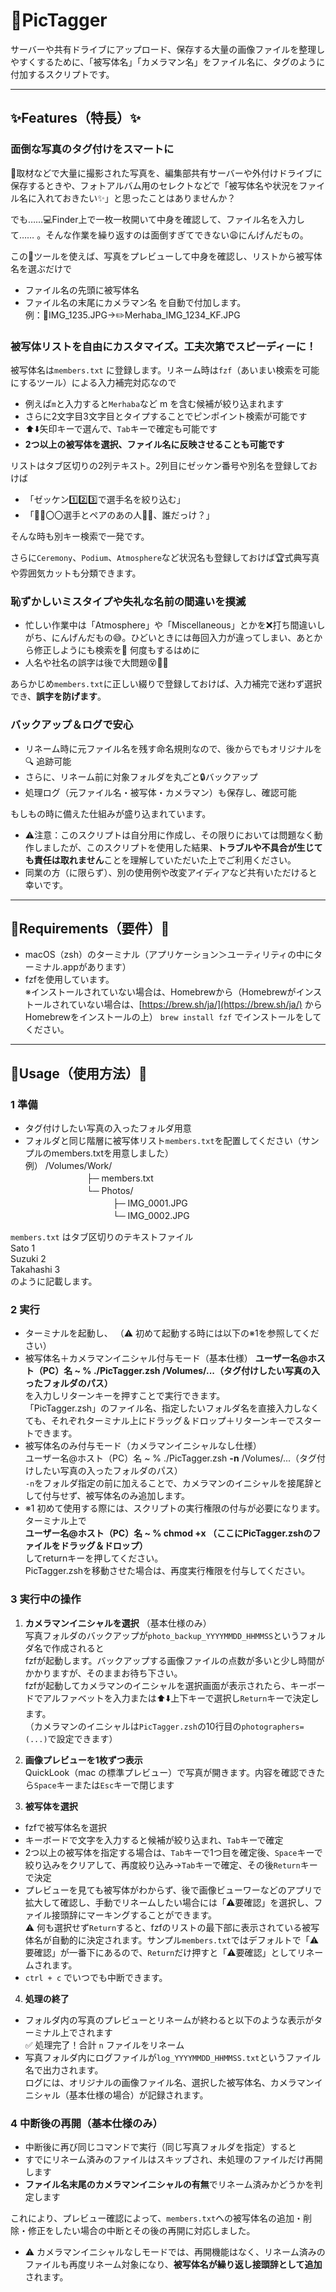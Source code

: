# 📸PicTagger

サーバーや共有ドライブにアップロード、保存する大量の画像ファイルを整理しやすくするために、「被写体名」「カメラマン名」をファイル名に、タグのように付加するスクリプトです。 

---

## ✨Features（特長）✨

### 面倒な写真のタグ付けをスマートに
📂取材などで大量に撮影された写真を、編集部共有サーバーや外付けドライブに保存するときや、フォトアルバム用のセレクトなどで「被写体名や状況をファイル名に入れておきたい✨️」と思ったことはありませんか？ 

でも……💻️Finder上で一枚一枚開いて中身を確認して、ファイル名を入力して…… 。そんな作業を繰り返すのは面倒すぎてできない😩にんげんだもの。

この🔧ツールを使えば、写真をプレビューして中身を確認し、リストから被写体名を選ぶだけで
- ファイル名の先頭に被写体名
- ファイル名の末尾にカメラマン名
を自動で付加します。  
例：📸IMG_1235.JPG→✏️Merhaba_IMG_1234_KF.JPG

### 被写体リストを自由にカスタマイズ。工夫次第でスピーディーに！
被写体名は`members.txt` に登録します。リネーム時は`fzf`（あいまい検索を可能にするツール）による入力補完対応なので  
- 例えば`m`と入力すると`Merhaba`など m を含む候補が絞り込まれます
- さらに2文字目3文字目とタイプすることでピンポイント検索が可能です
- ⬆️⬇️矢印キーで選んで、`Tab`キーで確定も可能です
- **2つ以上の被写体を選択、ファイル名に反映させることも可能です**

リストはタブ区切りの2列テキスト。2列目にゼッケン番号や別名を登録しておけば
- 「ゼッケン1️⃣2️⃣3️⃣で選手名を絞り込む」
- 「🏃‍♀️〇〇選手とペアのあの人🏃‍♂️、誰だっけ？」

そんな時も別キー検索で一発です。

さらに`Ceremony`、`Podium`、`Atmosphere`など状況名も登録しておけば🏆式典写真や雰囲気カットも分類できます。

### 恥ずかしいミスタイプや失礼な名前の間違いを撲滅
- 忙しい作業中は「Atmosphere」や「Miscellaneous」とかを❌打ち間違いしがち、にんげんだもの😅。ひどいときには毎回入力が違ってしまい、あとから修正しようにも検索を🤯 何度もするはめに
- 人名や社名の誤字は後で大問題😵🚨🔥

あらかじめ`members.txt`に正しい綴りで登録しておけば、入力補完で迷わず選択でき、**誤字を防げます**。

### バックアップ＆ログで安心
- リネーム時に元ファイル名を残す命名規則なので、後からでもオリジナルを🔍 追跡可能
- さらに、リネーム前に対象フォルダを丸ごと🔒バックアップ
- 処理ログ（元ファイル名・被写体・カメラマン）も保存し、確認可能

もしもの時に備えた仕組みが盛り込まれています。

- ⚠️注意：このスクリプトは自分用に作成し、その限りにおいては問題なく動作しましたが、このスクリプトを使用した結果、**トラブルや不具合が生じても責任は取れません**ことを理解していただいた上でご利用ください。
- 同業の方（に限らず）、別の使用例や改変アイディアなど共有いただけると幸いです。

---

## 🔧Requirements（要件）🔧

- macOS（zsh）のターミナル（アプリケーション＞ユーティリティの中にターミナル.appがあります）
- fzfを使用しています。  
※インストールされていない場合は、Homebrewから（Homebrewがインストールされていない場合は、[https://brew.sh/ja/](https://brew.sh/ja/) からHomebrewをインストールの上） `brew install fzf` でインストールをしてください。

---

## 🚀Usage（使用方法）🚀
### 1 準備
- タグ付けしたい写真の入ったフォルダ用意
- フォルダと同じ階層に被写体リスト`members.txt`を配置してください（サンプルのmembers.txtを用意しました）  
例） /Volumes/Work/  
　　　　　　　├─ members.txt  
　　　　　　　└─ Photos/  
　　　　　　　　　　├─ IMG_0001.JPG  
　　　　　　　　　　└─ IMG_0002.JPG

`members.txt` はタブ区切りのテキストファイル  
Sato	1  
Suzuki	2  
Takahashi	3  
のように記載します。

### 2 実行
- ターミナルを起動し、  （⚠️ 初めて起動する時には以下の※1を参照してください）
- 被写体名＋カメラマンイニシャル付与モード（基本仕様）
**ユーザー名@ホスト（PC）名 ~ % ./PicTagger.zsh /Volumes/...（タグ付けしたい写真の入ったフォルダのパス）**  
を入力しリターンキーを押すことで実行できます。  
「PicTagger.zsh」のファイル名、指定したいフォルダ名を直接入力しなくても、それぞれターミナル上にドラッグ＆ドロップ＋リターンキーでスタートできます。
- 被写体名のみ付与モード（カメラマンイニシャルなし仕様）  
ユーザー名@ホスト（PC）名 ~ % ./PicTagger.zsh **-n** /Volumes/...（タグ付けしたい写真の入ったフォルダのパス）  
`-n`をフォルダ指定の前に加えることで、カメラマンのイニシャルを接尾辞として付与せず、被写体名のみ追加します。
- ※1 初めて使用する際には、スクリプトの実行権限の付与が必要になります。ターミナル上で  
**ユーザー名@ホスト（PC）名 ~ % chmod +x （ここにPicTagger.zshのファイルをドラッグ＆ドロップ）**  
してreturnキーを押してください。  
PicTagger.zshを移動させた場合は、再度実行権限を付与してください。

### 3 実行中の操作
1. **カメラマンイニシャルを選択** （基本仕様のみ）  
写真フォルダのバックアップが`photo_backup_YYYYMMDD_HHMMSS`というフォルダ名で作成されると  
fzfが起動します。バックアップする画像ファイルの点数が多いと少し時間がかかりますが、そのままお待ち下さい。  
fzfが起動してカメラマンのイニシャルを選択画面が表示されたら、キーボードでアルファベットを入力または⬆️⬇️上下キーで選択し`Return`キーで決定します。  
（カメラマンのイニシャルは`PicTagger.zsh`の10行目の`photographers= (...)`で設定できます）

2. **画像プレビューを1枚ずつ表示**  
QuickLook（mac の標準プレビュー）で写真が開きます。内容を確認できたら`Space`キーまたは`Esc`キーで閉じます

3. **被写体を選択**  
- fzfで被写体名を選択
- キーボードで文字を入力すると候補が絞り込まれ、`Tab`キーで確定
- 2つ以上の被写体を指定する場合は、`Tab`キーで1つ目を確定後、`Space`キーで絞り込みをクリアして、再度絞り込み→`Tab`キーで確定、その後`Return`キーで決定
- プレビューを見ても被写体がわからず、後で画像ビューワーなどのアプリで拡大して確認し、手動でリネームしたい場合には「⚠️要確認」を選択し、ファイル接頭辞にマーキングすることができます。  
⚠️ 何も選択せず`Return`すると、fzfのリストの最下部に表示されている被写体名が自動的に決定されます。サンプル`members.txt`ではデフォルトで「⚠️要確認」が一番下にあるので、`Return`だけ押すと「⚠️要確認」としてリネームされます。
- `ctrl + c` でいつでも中断できます。

4. **処理の終了**
- フォルダ内の写真のプレビューとリネームが終わると以下のような表示がターミナル上でされます  
✅ 処理完了！合計 `n` ファイルをリネーム  
- 写真フォルダ内にログファイルが`log_YYYYMMDD_HHMMSS.txt`というファイル名で出力されます。  
ログには、オリジナルの画像ファイル名、選択した被写体名、カメラマンイニシャル（基本仕様の場合）が記録されます。

### 4 中断後の再開（基本仕様のみ）
- 中断後に再び同じコマンドで実行（同じ写真フォルダを指定）すると
- すでにリネーム済みのファイルはスキップされ、未処理のファイルだけ再開します
- **ファイル名末尾のカメラマンイニシャルの有無**でリネーム済みかどうかを判定します

これにより、プレビュー確認によって、`members.txt`への被写体名の追加・削除・修正をしたい場合の中断とその後の再開に対応しました。
- ⚠️ カメラマンイニシャルなしモードでは、再開機能はなく、リネーム済みのファイルも再度リネーム対象になり、**被写体名が繰り返し接頭辞として追加**されます。
